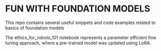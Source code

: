 # FUN WITH FOUNDATION MODELS

This repo contains several useful snippets and code examples related to basics of foundation models


The ethics_for_robots_101 notebook represents a parameter efficient fine tuning approach, where a pre-trained model was updated using LoRA.
